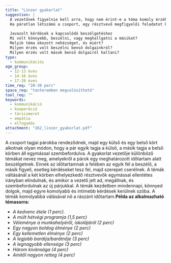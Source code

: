 ```yaml
---
title: "Linzer gyakorlat"
suggestion: | 
  A vezetőnek figyelnie kell arra, hogy nem érint-e a téma komoly érzékenységeket. Ha valaki nem kíván az adott témáról beszélni, kiléphet a körből. Ő dönti el,hogy a következő témánál visszaáll-e vagy végleg kimarad. 
  Ha páratlan létszámú a csoport, egy résztvevő megfigyelői feladatot kap, vagy a vezető is rész vesz a gyakorlatban.
  
  Javasolt kérdések a kapcsolódó beszélgetéshez
  Mi volt könnyebb, beszélni, vagy meghallgatni a másikat?
  Melyik téma okozott nehézséget, és miért?
  Milyen érzés volt beszélni benső dolgainkról?
  Milyen érzés volt mások benső dolgairól hallani?
type:
  - kommunikációs
age_group:
  - 12-13 éves
  - 14-16 éves
  - 17-20 éves
time_req: "20-30 perc"
space_req: "tanteremben megvalósítható"
tool_req: ""
keywords: 
  - kommunikáció
  - kooperáció
  - társismeret
  - empátia
  - elfogadás
attachment: "262_linzer_gyakorlat.pdf"
---
```


 A csoport tagjai párokba rendeződnek, majd egy külső és egy belső kört alkotnak olyan módon, hogy a pár egyik tagja a külső, a másik tagja a belső körben áll egymással szembefordulva. A gyakorlat vezetője különböző témákat nevez meg, amelyekről a párok egy meghatározott időtartam alatt beszélgetnek. Ennek az időtartamnak a felében az egyik fél a beszélő, a másik figyeli, esetleg kérdéseket tesz fel, majd szerepet cserélnek. A témák váltásánál a két körben elhelyezkedő résztvevők egymással ellentétes irányban elindulnak, és amikor a vezető jelt ad, megállnak, és szembefordulnak az új párjukkal. A témák kezdetben mindennapi, könnyed dolgok, majd egyre komolyabb és intimebb kérdések kerülnek szóba. A témák komolyabbá válásával nő a rászánt időtartam.**Példa az alkalmazható témasorra:** 
* _A kedvenc étele (1 perc)._
* _A múlt hétvégi programja (1,5 perc)_
* _Véleménye a munkahelyéről, iskolájáról (2 perc)_
* _Egy nagyon boldog élménye (2 perc)_
* _Egy kellemetlen élménye (2 perc)_
* _A legjobb barátja/barátnője (3 perc)_
* _A legnagyobb ellensége (3 perc)_
* _Három kívánsága (4 perc)_
* _Amitől nagyon retteg (4 perc)_
  
  
